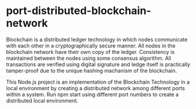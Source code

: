 # port-distributed-blockchain-network

Blockchain is a distributed ledger technology in which nodes communicate with each other in a cryptographically secure manner. All nodes in the blockchain network have their own copy of the ledger. Consistency is maintained between the nodes using some consensus algorithm. All transactions are verified using digital signature and ledge itself is practically tamper-proof due to the unique hashing machanism of the blockchain.

This Node.js project is an implementation of the Blockchain Technology in a local environment by creating a distributed network among different ports within a system. Run npm start using different port numbers to create a distributed local environment.

